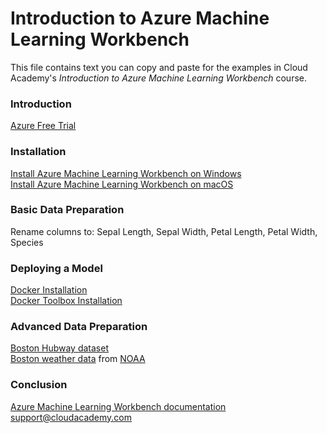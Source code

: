 # Introduction to Azure Machine Learning Workbench
This file contains text you can copy and paste for the examples in Cloud Academy's _Introduction to Azure Machine Learning Workbench_ course.  

### Introduction
[Azure Free Trial](https://azure.microsoft.com/free) 

### Installation
[Install Azure Machine Learning Workbench on Windows](https://docs.microsoft.com/en-us/azure/machine-learning/preview/quickstart-installation#install-azure-machine-learning-workbench-on-windows)  
[Install Azure Machine Learning Workbench on macOS](https://docs.microsoft.com/en-us/azure/machine-learning/preview/quickstart-installation#install-azure-machine-learning-workbench-on-macos)  

### Basic Data Preparation
Rename columns to: Sepal Length, Sepal Width, Petal Length, Petal Width, Species  

### Deploying a Model
[Docker Installation](https://docs.docker.com/engine/installation/#desktop)  
[Docker Toolbox Installation](https://docs.docker.com/toolbox/overview)  

### Advanced Data Preparation
[Boston Hubway dataset](https://s3.amazonaws.com/hubway-data/index.html)  
[Boston weather data](https://azuremluxcdnprod001.blob.core.windows.net/docs/azureml/bikeshare/BostonWeather.csv) from [NOAA](http://www.noaa.gov)  

### Conclusion
[Azure Machine Learning Workbench documentation](https://docs.microsoft.com/azure/machine-learning)  
support@cloudacademy.com
